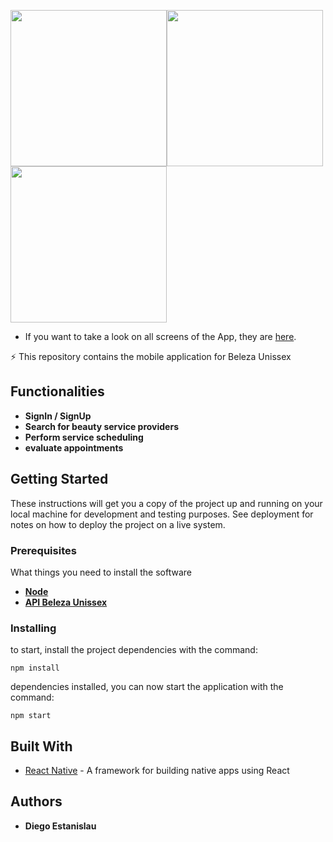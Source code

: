<img src="https://user-images.githubusercontent.com/43790190/105572127-00eac300-5d34-11eb-8a74-493077570bc1.png" width="250"><img src="https://user-images.githubusercontent.com/43790190/105572730-bbc89000-5d37-11eb-813b-36343cf01b67.png" width="250"><img src="https://user-images.githubusercontent.com/43790190/105572792-1b26a000-5d38-11eb-812e-982a37a02378.png" width="250">

*  If you want to take a look on all screens of the App, they are [here](https://1drv.ms/u/s!Ar-3uFKc85pNgZ1H8_gZ8yYFIxG9mQ?e=UVnhf3).
  
⚡ This repository contains the mobile application for Beleza Unissex

## Functionalities

* **SignIn / SignUp** 
* **Search for beauty service providers** 
* **Perform service scheduling** 
* **evaluate appointments** 


## Getting Started

These instructions will get you a copy of the project up and running on your local machine for development and testing purposes. See deployment for notes on how to deploy the project on a live system.

### Prerequisites

What things you need to install the software

* **[Node](https://nodejs.org/en/)** 
* **[API Beleza Unissex](https://github.com/DEstanislau/beleza-unissex-api)** 

### Installing

to start, install the project dependencies with the command:

```
npm install

```

dependencies installed, you can now start the application with the command:

```
npm start

```

## Built With

* [React Native](https://pt-br.reactjs.org/) -  A framework for building native apps using React

## Authors

* **Diego Estanislau** 
